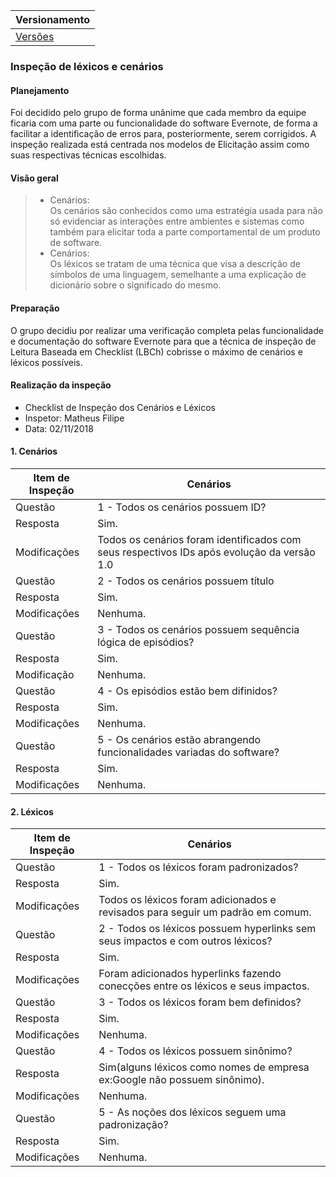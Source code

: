 |Versionamento|
|-------|
|[Versões](https://requisitos-2018-2-evernote.github.io/Evernote/Analise-versões) |


### Inspeção de léxicos e cenários

#### Planejamento
Foi decidido pelo grupo de forma unânime que cada membro da equipe ficaria com uma parte ou funcionalidade do software Evernote, de forma a facilitar a identificação de erros para, posteriormente, serem corrigidos. A inspeção realizada está centrada nos modelos de Elicitação assim como suas respectivas técnicas escolhidas.

#### Visão geral
> * Cenários:  
Os cenários são conhecidos como uma estratégia usada para não só evidenciar as interações entre ambientes e sistemas como também para elicitar toda a parte comportamental de um produto de software.
> * Cenários:  
Os léxicos se tratam de uma técnica que visa a descrição de símbolos de uma linguagem, semelhante a uma explicação de dicionário sobre o significado do mesmo.

#### Preparação
O grupo decidiu por realizar uma verificação completa pelas funcionalidade e documentação do software Evernote para que a técnica de inspeção de Leitura Baseada em Checklist (LBCh) cobrisse o máximo de cenários e léxicos possíveis.

#### Realização da inspeção
* Checklist de Inspeção dos Cenários e Léxicos
* Inspetor: Matheus Filipe
* Data: 02/11/2018

#### 1. Cenários
|Item de Inspeção|Cenários|
|----------------|--------|
|Questão|1 - Todos os cenários possuem ID?|
|Resposta|Sim.|
|Modificações|Todos os cenários foram identificados com seus respectivos IDs após evolução da versão 1.0|
|Questão|2 - Todos os cenários possuem título|
|Resposta|Sim.|
|Modificações|Nenhuma.|
|Questão|3 - Todos os cenários possuem sequência lógica de episódios?|
|Resposta|Sim.|
|Modificação|Nenhuma.|
|Questão|4 - Os episódios estão bem difinidos?|
|Resposta|Sim.|
|Modificações|Nenhuma.|
|Questão|5 - Os cenários estão abrangendo funcionalidades variadas do software?
|Resposta|Sim.|
|Modificações|Nenhuma.|

#### 2. Léxicos
|Item de Inspeção|Cenários|
|----------------|--------|
|Questão|1 - Todos os léxicos foram padronizados?|
|Resposta|Sim.|
|Modificações|Todos os léxicos foram adicionados e revisados para seguir um padrão em comum.|
|Questão|2 - Todos os léxicos possuem hyperlinks sem seus impactos e com outros léxicos?|
|Resposta|Sim.|
|Modificações|Foram adicionados hyperlinks fazendo conecções entre os léxicos e seus impactos.|
|Questão|3 - Todos os léxicos foram bem definidos?|
|Resposta|Sim.|
|Modificações|Nenhuma.|
|Questão|4 - Todos os léxicos possuem sinônimo?|
|Resposta|Sim(alguns léxicos como nomes de empresa ex:Google não possuem sinônimo).|
|Modificações|Nenhuma.|
|Questão|5 - As noções dos léxicos seguem uma padronização?|
|Resposta|Sim.|
|Modificações|Nenhuma.|